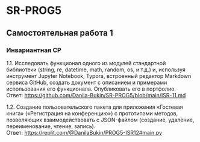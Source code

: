 # SR-PROG5
## Самостоятельная работа 1
### Инвариантная СР
1.1. Исследовать функционал одного из модулей стандартной библиотеки (string, re, datetime, math, random, os, и т.д.) и, используя инструмент Jupyter Notebook, Typora, встроенный редактор Markdown сервиса GitHub, создать документ с описанием и примерами использования его функционала. Опубликовать его в портфолио.  
Ответ: <https://github.com/Danila-Bukin/SR-PROG5/blob/main/ISR-11.md>  

1.2. Создание пользовательского пакета для приложения «Гостевая книга» («Регистрация на конференцию») с прототипами методов, позволяющих взаимодействовать с JSON-файлом (создание, удаление, переименование, чтение, запись).  
Ответ: <https://replit.com/@DanilaBukin/PROG5-ISR12#main.py>
